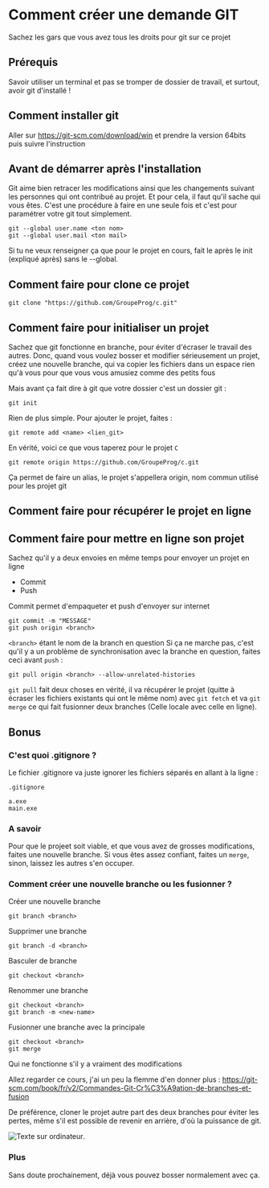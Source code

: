 # Comment créer une demande GIT

Sachez les gars que vous avez tous les droits pour git sur ce projet

## Prérequis

Savoir utiliser un terminal et pas se tromper de dossier de travail, et surtout, avoir git d'installé !

## Comment installer git

Aller sur https://git-scm.com/download/win et prendre la version 64bits puis suivre l'instruction

## Avant de démarrer après l'installation

Git aime bien retracer les modifications ainsi que les changements suivant les personnes qui ont contribué au projet. Et pour cela, il faut qu'il sache qui vous êtes. C'est une procédure à faire en une seule fois et c'est pour paramétrer votre git tout simplement.

```git
git --global user.name <ton nom>
git --global user.mail <ton mail>
```

Si tu ne veux renseigner ça que pour le projet en cours, fait le après le init (expliqué après) sans le --global.


## Comment faire pour clone ce projet

```git
git clone "https://github.com/GroupeProg/c.git"
```

## Comment faire pour initialiser un projet

Sachez que git fonctionne en branche, pour éviter d'écraser le travail des autres.
Donc, quand vous voulez bosser et modifier sérieusement un projet, créez une nouvelle branche, qui va copier les fichiers dans un espace rien qu'à vous pour que vous vous amusiez comme des petits fous

Mais avant ça fait dire à git que votre dossier c'est un dossier git :
```git
git init
```

Rien de plus simple. Pour ajouter le projet, faites :

```git
git remote add <name> <lien_git>
```

En vérité, voici ce que vous taperez pour le projet `C`

```git
git remote origin https://github.com/GroupeProg/c.git
```

Ça permet de faire un alias, le projet s'appellera origin, nom commun utilisé pour les projet git

## Comment faire pour récupérer le projet en ligne

## Comment faire pour mettre en ligne son projet

Sachez qu'il y a deux envoies en même temps pour envoyer un projet en ligne

 - Commit
 - Push

Commit permet d'empaqueter et push d'envoyer sur internet

```git
git commit -m "MESSAGE"
git push origin <branch>
```
`<branch>` étant le nom de la branch en question
Si ça ne marche pas, c'est qu'il y a un problème de synchronisation avec la branche en question, faites ceci avant `push` :

```git
git pull origin <branch> --allow-unrelated-histories
```

`git pull` fait deux choses en vérité, il va récupérer le projet (quitte à écraser les fichiers existants qui ont le même nom) avec `git fetch` et va `git merge` ce qui fait fusionner deux branches (Celle locale avec celle en ligne).


## Bonus

### C'est quoi .gitignore ?

Le fichier .gitignore va juste ignorer les fichiers séparés en allant à la ligne :

`.gitignore`
```.gitignore
a.exe
main.exe
```
### A savoir

Pour que le projeet soit viable, et que vous avez de grosses modifications, faites une nouvelle branche. Si vous êtes assez confiant, faites un `merge`, sinon, laissez les autres s'en occuper.

### Comment créer une nouvelle branche ou les fusionner ?

Créer une nouvelle branche 
```git
git branch <branch>
```

Supprimer une branche
```git
git branch -d <branch>
```

Basculer de branche

```git
git checkout <branch>
```

Renommer une branche

```git
git checkout <branch>
git branch -m <new-name>
```

Fusionner une branche avec la principale

```git
git checkout <branch>
git merge
```
Qui ne fonctionne s'il y a vraiment des modifications

Allez regarder ce cours, j'ai un peu la flemme d'en donner plus :
https://git-scm.com/book/fr/v2/Commandes-Git-Cr%C3%A9ation-de-branches-et-fusion

De préférence, cloner le projet autre part des deux branches pour éviter les pertes, même s'il est possible de revenir en arrière, d'où la puissance de git.

![Texte sur ordinateur](http://www.netplume.net/wp-content/uploads/2021/01/clavier_0.jpg "Comment ajouter, modifier ou fusionner une branche").

### Plus

Sans doute prochainement, déjà vous pouvez bosser normalement avec ça.